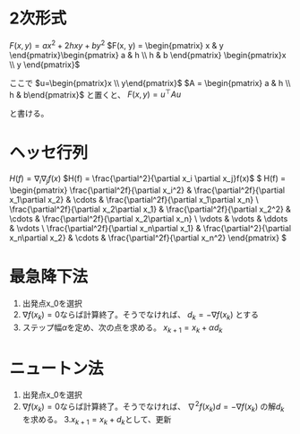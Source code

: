 <!--
 FileName:      math
 Author:        8ucchiman
 CreatedDate:   2023-04-26 15:58:05
 LastModified:  2023-01-25 10:56:12 +0900
 Reference:     http://www.math.s.chiba-u.ac.jp/~yasuda/Chiba/Lec/senkei23U8.pdf
 Description:   ---
-->


# 2次形式

$F(x, y) = ax^2+2hxy+by^2$
$F(x, y) = \begin{pmatrix} x & y \end{pmatrix}\begin{pmatrix} a & h \\ h & b \end{pmatrix} \begin{pmatrix}x \\ y \end{pmatrix}$

ここで
$u=\begin{pmatrix}x \\ y\end{pmatrix}$
$A = \begin{pmatrix} a & h \\ h & b\end{pmatrix}$
と置くと、
$F(x, y) = u^\top Au$

と書ける。


# ヘッセ行列

$H(f) = \nabla_i\nabla_jf(x)$
$H(f) = \frac{\partial^2}{\partial x_i \partial x_j}f(x)$
$
H(f) = 
    \begin{pmatrix}
    \frac{\partial^2f}{\partial x_i^2} & \frac{\partial^2f}{\partial x_1\partial x_2} & \cdots & \frac{\partial^2f}{\partial x_1\partial x_n} \\
    \frac{\partial^2f}{\partial x_2\partial x_1} & \frac{\partial^2f}{\partial x_2^2} & \cdots & \frac{\partial^2f}{\partial x_2\partial x_n} \\
    \vdots & \vdots & \ddots & \vdots \\
    \frac{\partial^2f}{\partial x_n\partial x_1} & \frac{\partial^2}{\partial x_n\partial x_2} & \cdots & \frac{\partial^2f}{\partial x_n^2}
    \end{pmatrix}
$



# 最急降下法
1. 出発点x_0を選択
2. $\nabla f(x_k) = 0$ならば計算終了。そうでなければ、
$d_k = -\nabla f(x_k)$
とする
3. ステップ幅$\alpha$を定め、次の点を求める。
$x_{k+1} = x_k + \alpha d_k$


# ニュートン法
1. 出発点x_0を選択
2. $\nabla f(x_k) = 0$ならば計算終了。そうでなければ、
$\nabla^2f(x_k)d = -\nabla f(x_k)$
の解$d_k$を求める。
3.$x_{k+1} = x_k + d_k$として、更新
